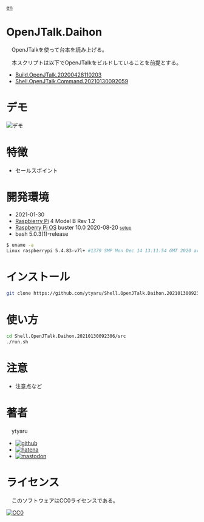 [en](./README.md)

# OpenJTalk.Daihon

　OpenJTalkを使って台本を読み上げる。

　本スクリプトは以下でOpenJTalkをビルドしていることを前提とする。

* [Build.OpenJTalk.20200428110203](https://github.com/ytyaru/Build.OpenJTalk.20200428110203)
* [Shell.OpenJTalk.Command.20210130092059](https://github.com/ytyaru/Shell.OpenJTalk.Command.20210130092059)

# デモ

![デモ](https://ytyaru.github.io/Shell.OpenJTalk.Daihon.20210130092306/)

# 特徴

* セールスポイント

# 開発環境

* <time datetime="2021-01-30T09:22:55+0900">2021-01-30</time>
* [Raspbierry Pi](https://ja.wikipedia.org/wiki/Raspberry_Pi) 4 Model B Rev 1.2
* [Raspberry Pi OS](https://ja.wikipedia.org/wiki/Raspbian) buster 10.0 2020-08-20 <small>[setup](http://ytyaru.hatenablog.com/entry/2020/10/06/111111)</small>
* bash 5.0.3(1)-release

```sh
$ uname -a
Linux raspberrypi 5.4.83-v7l+ #1379 SMP Mon Dec 14 13:11:54 GMT 2020 armv7l GNU/Linux
```

# インストール

```sh
git clone https://github.com/ytyaru/Shell.OpenJTalk.Daihon.20210130092306
```

# 使い方

```sh
cd Shell.OpenJTalk.Daihon.20210130092306/src
./run.sh
```

# 注意

* 注意点など

# 著者

　ytyaru

* [![github](http://www.google.com/s2/favicons?domain=github.com)](https://github.com/ytyaru "github")
* [![hatena](http://www.google.com/s2/favicons?domain=www.hatena.ne.jp)](http://ytyaru.hatenablog.com/ytyaru "hatena")
* [![mastodon](http://www.google.com/s2/favicons?domain=mstdn.jp)](https://mstdn.jp/web/accounts/233143 "mastdon")

# ライセンス

　このソフトウェアはCC0ライセンスである。

[![CC0](http://i.creativecommons.org/p/zero/1.0/88x31.png "CC0")](http://creativecommons.org/publicdomain/zero/1.0/deed.ja)

